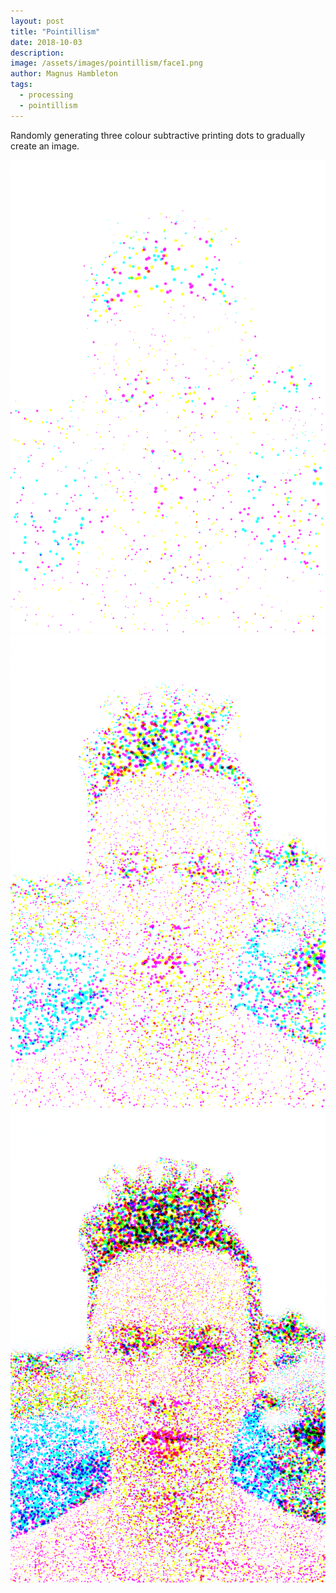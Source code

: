 ```yaml
---
layout: post
title: "Pointillism"
date: 2018-10-03
description: 
image: /assets/images/pointillism/face1.png
author: Magnus Hambleton
tags: 
  - processing
  - pointillism
---
```

Randomly generating three colour subtractive printing dots to gradually create an image.

![Placeholder](/assets/images/pointillism/face1.png)
![Placeholder](/assets/images/pointillism/face2.png)
![Placeholder](/assets/images/pointillism/face3.png)